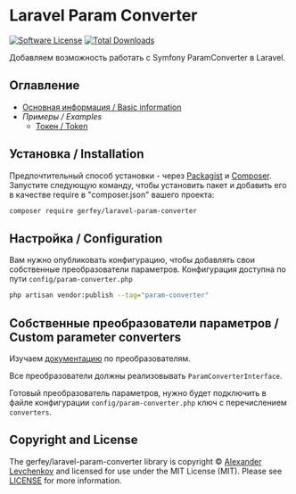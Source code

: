 # Laravel Param Converter

[![Software License][badge-license]][license]
[![Total Downloads][badge-downloads]][downloads]

Добавляем возможность работать c Symfony ParamConverter в Laravel.

## Оглавление

- [Основная информация / Basic information](README.md)
- *Примеры / Examples*
    - [Токен / Token](./docs/examples/token.md)

## Установка / Installation

Предпочтительный способ установки - через [Packagist][] и [Composer][]. Запустите
следующую команду, чтобы установить пакет и добавить его в качестве require в
"composer.json" вашего проекта:

```bash
composer require gerfey/laravel-param-converter
```

## Настройка / Configuration

Вам нужно опубликовать конфигурацию, чтобы добавлять свои собственные преобразователи параметров. Конфигурация доступна по пути ```config/param-converter.php```

```bash
php artisan vendor:publish --tag="param-converter"
```

## Собственные преобразователи параметров / Custom parameter converters

Изучаем [документацию](http://symfony.com/doc/current/bundles/SensioFrameworkExtraBundle/annotations/converters.html#creating-a-converter) по преобразователям.

Все преобразователи должны реализовывать ```ParamConverterInterface```.

Готовый преобразователь параметров, нужно будет подключить в файле конфигурации ```config/param-converter.php``` ключ с перечислением ```converters```.

## Copyright and License

The gerfey/laravel-param-converter library is copyright © [Alexander Levchenkov](https://vk.com/gerfey) and
licensed for use under the MIT License (MIT). Please see [LICENSE][] for more
information.

[packagist]: https://packagist.org/packages/gerfey/laravel-param-converter
[composer]: http://getcomposer.org/

[badge-source]: https://img.shields.io/badge/source-gerfey/laravel-param-converter-blue.svg?style=flat-square
[badge-license]: https://img.shields.io/badge/license-MIT-brightgreen.svg?style=flat-square
[badge-build]: https://img.shields.io/travis/gerfey/laravel-param-converter/master.svg?style=flat-square
[badge-downloads]: https://img.shields.io/packagist/dt/gerfey/laravel-param-converter.svg?style=flat-square

[source]: https://github.com/Gerfey/laravel-param-converter
[release]: https://packagist.org/packages/Gerfey/laravel-param-converter
[license]: https://github.com/Gerfey/laravel-param-converter/blob/master/LICENSE
[build]: https://travis-ci.org/Gerfey/laravel-param-converter
[downloads]: https://packagist.org/packages/Gerfey/laravel-param-converter